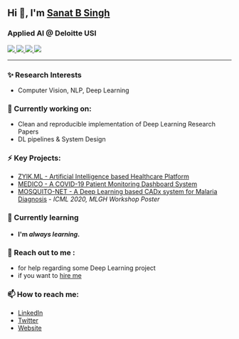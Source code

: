 ## Hi 👋, I'm [Sanat B Singh](https://sanatsingh.github.io)
### Applied AI @ Deloitte USI

<a href="https://www.linkedin.com/in/sanatbsingh/">
      <img src="https://img.shields.io/badge/LinkedIn-Sanat--B--Singh-informational?style=for-the-badge&labelColor=black&logo=linkedin&logoColor=0077b5&&color=0077b5"/>
</a>

 <a href="mailto:sanat.b.singh99@gmail.com">
  <img src="https://img.shields.io/badge/Gmail-sanat.b.singh99@gmail.com-informational?style=for-the-badge&labelColor=black&logoColor=d14836&logo=gmail&color=d14836"/>
  </a>

<a href="https://github.com/sanatsingh">
  <img src="https://img.shields.io/badge/Github-sanatsingh-informational?style=for-the-badge&labelColor=black&logo=github&color=7d88e6">
  </a>
  
  <a href="https://twitter.com/netdrop78">
  <img src="https://img.shields.io/badge/Twitter-@netdrop78-informational?style=for-the-badge&labelColor=black&logo=twitter&logoColor=#1DA1F2&color=1da1f2">
  </a>

---
### ✨ Research Interests
- Computer Vision, NLP, Deep Learning

### 🔭 Currently working on:
- Clean and reproducible implementation of Deep Learning Research Papers
- DL pipelines & System Design

### ⚡ Key Projects:
- [ZYIK.ML - Artificial Intelligence based Healthcare Platform](https://zyikml.ml/)
- [MEDICO - A COVID-19 Patient Monitoring Dashboard System](http://zyik-medico.herokuapp.com/index.html)
- [MOSQUITO-NET - A Deep Learning based CADx system for Malaria Diagnosis](https://drive.google.com/file/d/1OoCqThpsm9N38eUTGNmxwRhVat8IxWVl/view) - *ICML 2020, MLGH Workshop Poster*

### 🌱 Currently learning
- #### I'm *always learning*. 

### 💬 Reach out to me :
- for help regarding some Deep Learning project
- if you want to [hire me](https://sanatbsingh.ml/files/cv.pdf)

### 📫 How to reach me:
- [LinkedIn](https://www.linkedin.com/in/sanatbsingh/)
- [Twitter](https://twitter.com/netdrop78)
- [Website](https://sanatsingh.github.io/)
